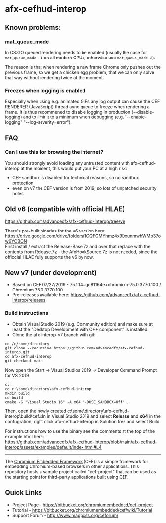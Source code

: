 # afx-cefhud-interop

## Known problems:

### mat_queue_mode

In CS:GO queued rendering needs to be enabled (usually the case for `mat_queue_mode -1` on all modern CPUs, otherwise use `mat_queue_mode 2`).

The reason is that when rendering a new frame Chrome only pushes out the previous frame, so we get a chicken egg problem, that we can only solve that way without rendering twice at the moment.

### Freezes when logging is enabled

Especially when using e.g. animated GIFs any log output can cause the CEF RENDERER (JavaScript) thread aync queue to freeze when rendering a frame.
It is thus recommened to disable logging in production (--disable-logging) and to limit it to a minimum when debugging (e.g. "--enable-logging" "--log-severity=error").

## FAQ

### Can I use this for browsing the internet?

You should strongly avoid loading any untrusted content with afx-cefhud-interop at the moment, this would put your PC at a high risk:
- CEF sandbox is disabled for technical reasons, so no sandbox protection
- even on v7 the CEF version is from 2019, so lots of unpatched security holes

## Old v6 (compatible with official HLAE)

https://github.com/advancedfx/afx-cefhud-interop/tree/v6

There's pre-built binaries for the v6 version here:
https://drive.google.com/drive/folders/1CQFGMYhmz4x9DxunmwhWMp37ow6YOBON  
First install / extract the Release-Base.7z and over that replace with the contents from Release.7z - the AfxHookSource.7z is not needed, since the officcial HLAE fully supports the v6 by now.

## New v7 (under development)

- Based on CEF 07/27/2019 - 75.1.14+gc81164e+chromium-75.0.3770.100 / Chromium 75.0.3770.100
- Pre-releases available here: https://github.com/advancedfx/afx-cefhud-interop/releases

### Build instructions

- Obtain Visual Studio 2019 (e.g. Community edition) and make sure at least the "Desktop Development with C++ component" is installed.
- Clone the afx-interop-v7 branch with git:
```
cd /c/some/directory
git clone --recursive https://github.com/advancedfx/afx-cefhud-interop.git
cd afx-cefhud-interop
git checkout main
```

Now open the Start -> Visual Studios 2019 -> Developer Command Prompt for VS 2019

```
c:
cd c:\some\directory\afx-cefhud-interop
mkdir build
cd build
cmake -G "Visual Studio 16" -A x64 "-DUSE_SANDBOX=Off" ..
```

Then, open the newly created c:\some\directory\afx-cefhud-interop\build\cef.sln in Visual Studio 2019 and select **Release** and **x64** in the confugration, right click afx-cefhud-interop in Solution tree and select Build.

For instructions how to use the binary see the comments at the top of the example.html here:  
https://github.com/advancedfx/afx-cefhud-interop/blob/main/afx-cefhud-interop/assets/examples/default/index.html#L4

----

The [Chromium Embedded Framework](https://bitbucket.org/chromiumembedded/cef/) (CEF) is a simple framework for embedding Chromium-based browsers in other applications. This repository hosts a sample project called "cef-project" that can be used as the starting point for third-party applications built using CEF.

## Quick Links

* Project Page - https://bitbucket.org/chromiumembedded/cef-project
* Tutorial - https://bitbucket.org/chromiumembedded/cef/wiki/Tutorial
* Support Forum - http://www.magpcss.org/ceforum/
